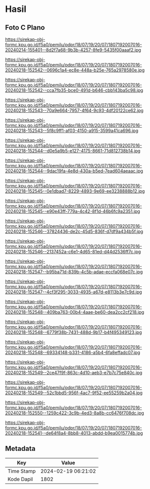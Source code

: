 # Hasil

## Foto C Plano

https://sirekap-obj-formc.kpu.go.id/f5a0/pemilu/pdpr/18/07/19/20/07/1807192007016-20240214-155401--8d2f7a68-9b3b-4257-8fe9-5435f00aaaf2.jpg

https://sirekap-obj-formc.kpu.go.id/f5a0/pemilu/pdpr/18/07/19/20/07/1807192007016-20240218-152542--0696c1a4-ec8e-448a-b25e-765a2978580e.jpg

https://sirekap-obj-formc.kpu.go.id/f5a0/pemilu/pdpr/18/07/19/20/07/1807192007016-20240218-152542--cca7fb35-bce0-491d-b646-cbb143ba5c98.jpg

https://sirekap-obj-formc.kpu.go.id/f5a0/pemilu/pdpr/18/07/19/20/07/1807192007016-20240218-152543--70a9e664-7957-4f64-9c93-4df20122ce62.jpg

https://sirekap-obj-formc.kpu.go.id/f5a0/pemilu/pdpr/18/07/19/20/07/1807192007016-20240218-152543--5f8c9ff1-af03-4150-a915-3599a41ca696.jpg

https://sirekap-obj-formc.kpu.go.id/f5a0/pemilu/pdpr/18/07/19/20/07/1807192007016-20240218-152544--d0e5a9b5-e127-4175-8661-71d812738b14.jpg

https://sirekap-obj-formc.kpu.go.id/f5a0/pemilu/pdpr/18/07/19/20/07/1807192007016-20240218-152544--9dac19fa-4e8d-430a-b5ed-7ead604aeaac.jpg

https://sirekap-obj-formc.kpu.go.id/f5a0/pemilu/pdpr/18/07/19/20/07/1807192007016-20240218-152545--0e1dbad7-8229-4893-9e69-ee3238888b12.jpg

https://sirekap-obj-formc.kpu.go.id/f5a0/pemilu/pdpr/18/07/19/20/07/1807192007016-20240218-152545--e90e43ff-779a-4c42-8f1d-46b6fc9a2351.jpg

https://sirekap-obj-formc.kpu.go.id/f5a0/pemilu/pdpr/18/07/19/20/07/1807192007016-20240218-152546--37824436-de2c-45d5-836f-d7df9a434b5f.jpg

https://sirekap-obj-formc.kpu.go.id/f5a0/pemilu/pdpr/18/07/19/20/07/1807192007016-20240218-152546--2137452a-c6e1-4d65-81ed-d44d2536ff7c.jpg

https://sirekap-obj-formc.kpu.go.id/f5a0/pemilu/pdpr/18/07/19/20/07/1807192007016-20240218-152547--b95ba71d-839b-4c5b-adae-eccfa068e07c.jpg

https://sirekap-obj-formc.kpu.go.id/f5a0/pemilu/pdpr/18/07/19/20/07/1807192007016-20240218-152547--4cf3f295-3033-4935-a67d-e8113b3e7c9d.jpg

https://sirekap-obj-formc.kpu.go.id/f5a0/pemilu/pdpr/18/07/19/20/07/1807192007016-20240218-152548--409ba763-00b4-4aae-be60-dea2cc2cf218.jpg

https://sirekap-obj-formc.kpu.go.id/f5a0/pemilu/pdpr/18/07/19/20/07/1807192007016-20240218-152548--6779f38b-7431-488d-9b17-b4f495349123.jpg

https://sirekap-obj-formc.kpu.go.id/f5a0/pemilu/pdpr/18/07/19/20/07/1807192007016-20240218-152548--69334148-b331-4186-a5b4-6fa8effadc07.jpg

https://sirekap-obj-formc.kpu.go.id/f5a0/pemilu/pdpr/18/07/19/20/07/1807192007016-20240218-152549--2ce47f9f-863c-4d10-aeb3-e7b7c75e840c.jpg

https://sirekap-obj-formc.kpu.go.id/f5a0/pemilu/pdpr/18/07/19/20/07/1807192007016-20240218-152549--52c1bbd5-956f-4ac7-9f52-ee55259b2a04.jpg

https://sirekap-obj-formc.kpu.go.id/f5a0/pemilu/pdpr/18/07/19/20/07/1807192007016-20240218-152550--1259c422-3c9b-4ed3-8a8b-cc6476f708dc.jpg

https://sirekap-obj-formc.kpu.go.id/f5a0/pemilu/pdpr/18/07/19/20/07/1807192007016-20240218-152541--de64f8a4-8bb8-4013-abdd-b9ea0015774b.jpg


## Metadata

| Key        | Value               |
| ---------- | ------------------- |
| Time Stamp | 2024-02-19 06:21:02 |
| Kode Dapil | 1802                |



